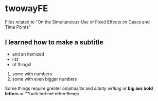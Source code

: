 # twowayFE
Files related to "On the Simultaneous Use of Fixed Effects on Cases and Time Points"

## I learned how to make a subtitle
* and an itemized
* list
* of things!
1. some with numbers
2. some with even bigger numbers

Some things require greater *emphasize* and _slanty writing_ or **big ass bold letters** or **both ~~but not other things~~
